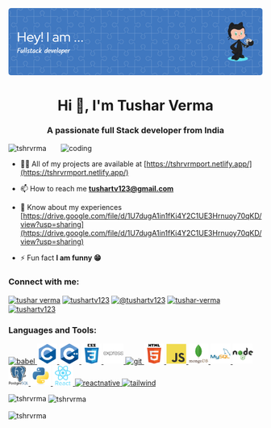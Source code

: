 ![logo](https://github.com/Tshrvrma/Tshrvrma/blob/main/banner.png)
<h1 align="center">Hi 👋, I'm Tushar Verma</h1>
<h3 align="center">A passionate full Stack developer from India</h3>

<img align="right" alt="coding" width="400" src="https://user-images.githubusercontent.com/55389276/140866485-8fb1c876-9a8f-4d6a-98dc-08c4981eaf70.gif">

<p align="left"> <img src="https://komarev.com/ghpvc/?username=tshrvrma&label=Profile%20views&color=0e75b6&style=flat" alt="tshrvrma" /> </p>

- 👨‍💻 All of my projects are available at [https://tshrvrmport.netlify.app/](https://tshrvrmport.netlify.app/)

- 📫 How to reach me **tushartv123@gmail.com**

- 📄 Know about my experiences [https://drive.google.com/file/d/1U7dugA1in1fKi4Y2C1UE3Hrnuoy70qKD/view?usp=sharing](https://drive.google.com/file/d/1U7dugA1in1fKi4Y2C1UE3Hrnuoy70qKD/view?usp=sharing)

- ⚡ Fun fact **I am funny 😁**

<h3 align="left">Connect with me:</h3>
<p align="left">
<a href="https://linkedin.com/in/tushar verma" target="blank"><img align="center" src="https://raw.githubusercontent.com/rahuldkjain/github-profile-readme-generator/master/src/images/icons/Social/linked-in-alt.svg" alt="tushar verma" height="30" width="40" /></a>
<a href="https://www.codechef.com/users/tushartv123" target="blank"><img align="center" src="https://cdn.jsdelivr.net/npm/simple-icons@3.1.0/icons/codechef.svg" alt="tushartv123" height="30" width="40" /></a>
<a href="https://www.hackerrank.com/@tushartv123" target="blank"><img align="center" src="https://raw.githubusercontent.com/rahuldkjain/github-profile-readme-generator/master/src/images/icons/Social/hackerrank.svg" alt="@tushartv123" height="30" width="40" /></a>
<a href="https://www.leetcode.com/tushar-verma" target="blank"><img align="center" src="https://raw.githubusercontent.com/rahuldkjain/github-profile-readme-generator/master/src/images/icons/Social/leet-code.svg" alt="tushar-verma" height="30" width="40" /></a>
<a href="https://auth.geeksforgeeks.org/user/tushartv123" target="blank"><img align="center" src="https://raw.githubusercontent.com/rahuldkjain/github-profile-readme-generator/master/src/images/icons/Social/geeks-for-geeks.svg" alt="tushartv123" height="30" width="40" /></a>
</p>

<h3 align="left">Languages and Tools:</h3>
<p align="left"> <a href="https://babeljs.io/" target="_blank" rel="noreferrer"> <img src="https://www.vectorlogo.zone/logos/babeljs/babeljs-icon.svg" alt="babel" width="40" height="40"/> </a> <a href="https://www.cprogramming.com/" target="_blank" rel="noreferrer"> <img src="https://raw.githubusercontent.com/devicons/devicon/master/icons/c/c-original.svg" alt="c" width="40" height="40"/> </a> <a href="https://www.w3schools.com/cpp/" target="_blank" rel="noreferrer"> <img src="https://raw.githubusercontent.com/devicons/devicon/master/icons/cplusplus/cplusplus-original.svg" alt="cplusplus" width="40" height="40"/> </a> <a href="https://www.w3schools.com/css/" target="_blank" rel="noreferrer"> <img src="https://raw.githubusercontent.com/devicons/devicon/master/icons/css3/css3-original-wordmark.svg" alt="css3" width="40" height="40"/> </a> <a href="https://expressjs.com" target="_blank" rel="noreferrer"> <img src="https://raw.githubusercontent.com/devicons/devicon/master/icons/express/express-original-wordmark.svg" alt="express" width="40" height="40"/> </a> <a href="https://git-scm.com/" target="_blank" rel="noreferrer"> <img src="https://www.vectorlogo.zone/logos/git-scm/git-scm-icon.svg" alt="git" width="40" height="40"/> </a> <a href="https://www.w3.org/html/" target="_blank" rel="noreferrer"> <img src="https://raw.githubusercontent.com/devicons/devicon/master/icons/html5/html5-original-wordmark.svg" alt="html5" width="40" height="40"/> </a> <a href="https://developer.mozilla.org/en-US/docs/Web/JavaScript" target="_blank" rel="noreferrer"> <img src="https://raw.githubusercontent.com/devicons/devicon/master/icons/javascript/javascript-original.svg" alt="javascript" width="40" height="40"/> </a> <a href="https://www.mongodb.com/" target="_blank" rel="noreferrer"> <img src="https://raw.githubusercontent.com/devicons/devicon/master/icons/mongodb/mongodb-original-wordmark.svg" alt="mongodb" width="40" height="40"/> </a> <a href="https://www.mysql.com/" target="_blank" rel="noreferrer"> <img src="https://raw.githubusercontent.com/devicons/devicon/master/icons/mysql/mysql-original-wordmark.svg" alt="mysql" width="40" height="40"/> </a> <a href="https://nodejs.org" target="_blank" rel="noreferrer"> <img src="https://raw.githubusercontent.com/devicons/devicon/master/icons/nodejs/nodejs-original-wordmark.svg" alt="nodejs" width="40" height="40"/> </a> <a href="https://www.postgresql.org" target="_blank" rel="noreferrer"> <img src="https://raw.githubusercontent.com/devicons/devicon/master/icons/postgresql/postgresql-original-wordmark.svg" alt="postgresql" width="40" height="40"/> </a> <a href="https://www.python.org" target="_blank" rel="noreferrer"> <img src="https://raw.githubusercontent.com/devicons/devicon/master/icons/python/python-original.svg" alt="python" width="40" height="40"/> </a> <a href="https://reactjs.org/" target="_blank" rel="noreferrer"> <img src="https://raw.githubusercontent.com/devicons/devicon/master/icons/react/react-original-wordmark.svg" alt="react" width="40" height="40"/> </a> <a href="https://reactnative.dev/" target="_blank" rel="noreferrer"> <img src="https://reactnative.dev/img/header_logo.svg" alt="reactnative" width="40" height="40"/> </a> <a href="https://tailwindcss.com/" target="_blank" rel="noreferrer"> <img src="https://www.vectorlogo.zone/logos/tailwindcss/tailwindcss-icon.svg" alt="tailwind" width="40" height="40"/> </a> </p>

<p><img align="left" src="https://github-readme-stats.vercel.app/api/top-langs?username=tshrvrma&show_icons=true&locale=en&layout=compact" alt="tshrvrma" /></p>

<p>&nbsp;<img align="center" src="https://github-readme-stats.vercel.app/api?username=tshrvrma&show_icons=true&locale=en" alt="tshrvrma" /></p>

<p><img align="center" src="https://github-readme-streak-stats.herokuapp.com/?user=tshrvrma&" alt="tshrvrma" /></p>
